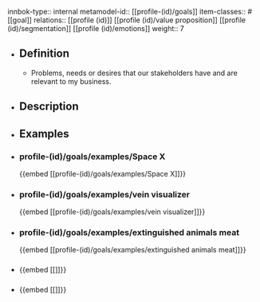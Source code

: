 innbok-type:: internal
metamodel-id:: [[profile-(id)/goals]]
item-classes:: #[[goal]]
relations:: [[profile (id)]] [[profile (id)/value proposition]] [[profile (id)/segmentation]] [[profile (id)/emotions]]
weight:: 7

- ## Definition
  - Problems, needs or desires that our stakeholders have and are relevant to my business.
- ## Description
- ## Examples
- ### profile-(id)/goals/examples/Space X
  {{embed [[profile-(id)/goals/examples/Space X]]}}
- ### profile-(id)/goals/examples/vein visualizer
  {{embed [[profile-(id)/goals/examples/vein visualizer]]}}
- ### profile-(id)/goals/examples/extinguished animals meat
  {{embed [[profile-(id)/goals/examples/extinguished animals meat]]}}
- ### 
  {{embed [[]]}}
- ### 
  {{embed [[]]}}


